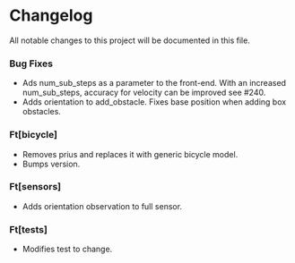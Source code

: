 # Changelog

All notable changes to this project will be documented in this file.


### Bug Fixes

- Ads num_sub_steps as a parameter to the front-end. With an increased num_sub_steps, accuracy for velocity can be improved see #240.
- Adds orientation to add_obstacle. Fixes base position when adding box obstacles.

### Ft[bicycle]

- Removes prius and replaces it with generic bicycle model.
- Bumps version.

### Ft[sensors]

- Adds orientation observation to full sensor.

### Ft[tests]

- Modifies test to change.

<!-- generated by git-cliff -->
